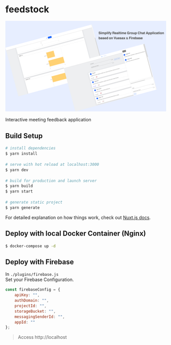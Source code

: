 # feedstock

![](./docs/landing.png)

Interactive meeting feedback application 



## Build Setup

```bash
# install dependencies
$ yarn install

# serve with hot reload at localhost:3000
$ yarn dev

# build for production and launch server
$ yarn build
$ yarn start

# generate static project
$ yarn generate
```

For detailed explanation on how things work, check out [Nuxt.js docs](https://nuxtjs.org).

## Deploy with local Docker Container (Nginx)

```bash
$ docker-compose up -d
```

## Deploy with Firebase

In `./plugins/firebase.js`  
Set your Firebase Configuration.

```js
const firebaseConfig = {
    apiKey: "",
    authDomain: "",
    projectId: "",
    storageBucket: "",
    messagingSenderId: "",
    appId: ""
};
```

> Access http://localhost